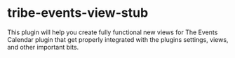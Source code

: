 tribe-events-view-stub
======================

This plugin will help you create fully functional new views for The Events Calendar plugin that get properly integrated with the plugins settings, views, and other important bits.